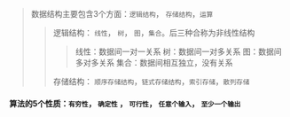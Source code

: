 > 数据结构主要包含3个方面：`逻辑结构`， `存储结构`，`运算`
>> 逻辑结构： `线性`， `树`， `图`，`集合`。后三种合称为非线性结构
>>> 线性：数据间一对一关系
>>> 树：数据间一对多关系
>>> 图：数据间多对多关系
>>> 集合：数据间相互独立，没有关系
>>>
>> 存储结构： `顺序存储结构`，`链式存储结构`，`索引存储`，`散列存储`

#### 算法的5个性质：`有穷性`， `确定性` ， `可行性`， `任意个输入`， `至少一个输出`